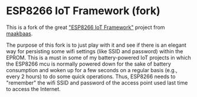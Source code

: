 # ESP8266 IoT Framework (fork)

This is a fork of the great ["ESP8266 IoT Framework"](https://github.com/maakbaas/esp8266-iot-framework) project from [maakbaas](https://github.com/maakbaas). 

The purpose of this fork is to just play with it and see if there is an elegant way for persisting some wifi settings (like SSID and password) within the EPROM. This is a must in some of my battery-powered IoT projects in which the ESP8266 mcu is normally powered down for the sake of battery consumption and woken up for a few seconds on a regular basis (e.g., every 2 hours) to do some quick operations. Thus, ESP8266 needs to "remember" the wifi SSID and password of the access point used last time to access the Internet.
